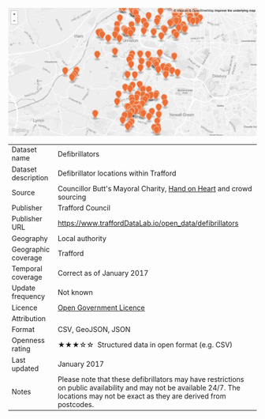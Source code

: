 [<img src="thumbnail.png">](trafford_defibrillators_styled.json)
</br>

<table>
<tr>
	<td>Dataset name</td>
	<td>Defibrillators</td>
</tr>
<tr>
	<td>Dataset description</td>
	<td>Defibrillator locations within Trafford</td>
</tr>
<tr>
	<td>Source</td>
	<td>Councillor Butt's Mayoral Charity, <a href="http://www.handonheart.org/">Hand on Heart</a> and crowd sourcing</td>
</tr>
<tr>
	<td>Publisher</td>
	<td>Trafford Council</td>
</tr>
<tr>
	<td>Publisher URL</td>
	<td><a href="https://www.traffordDataLab.io/open_data/defibrillators">https://www.traffordDataLab.io/open_data/defibrillators</a></td>
</tr>
<tr>
	<td>Geography</td>
	<td>Local authority</td>
</tr>
<tr>
	<td>Geographic coverage</td>
	<td>Trafford</td>
</tr>
<tr>
	<td>Temporal coverage</td>
	<td>Correct as of January 2017</td>
</tr>
<tr>
	<td>Update frequency</td>
	<td>Not known</td>
</tr>
<tr>
	<td>Licence</td>
	<td><a href="http://www.nationalarchives.gov.uk/doc/open-government-licence/version/3/">Open Government Licence</a></td>
</tr>
<tr>
	<td>Attribution</td>
	<td></td>
</tr>
<tr>
	<td>Format</td>
	<td>CSV, GeoJSON, JSON</td>
</tr>
<tr>
	<td>Openness rating</td>
	<td>&#9733&#9733&#9733&#9734&#9734&nbsp; Structured data in open format (e.g. CSV)</td>
</tr>
<tr>
	<td>Last updated</td>
	<td>January 2017</td>
</tr>
<tr>
	<td>Notes</td>
	<td>Please note that these defibrillators may have restrictions on public availability and may not be available 24/7. The locations may not be exact as they are derived from postcodes.</td>
</tr>
</table>
